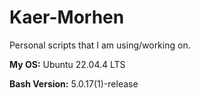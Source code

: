 # Kaer-Morhen
Personal scripts that I am using/working on.

**My OS:** Ubuntu 22.04.4 LTS

**Bash Version:** 5.0.17(1)-release
